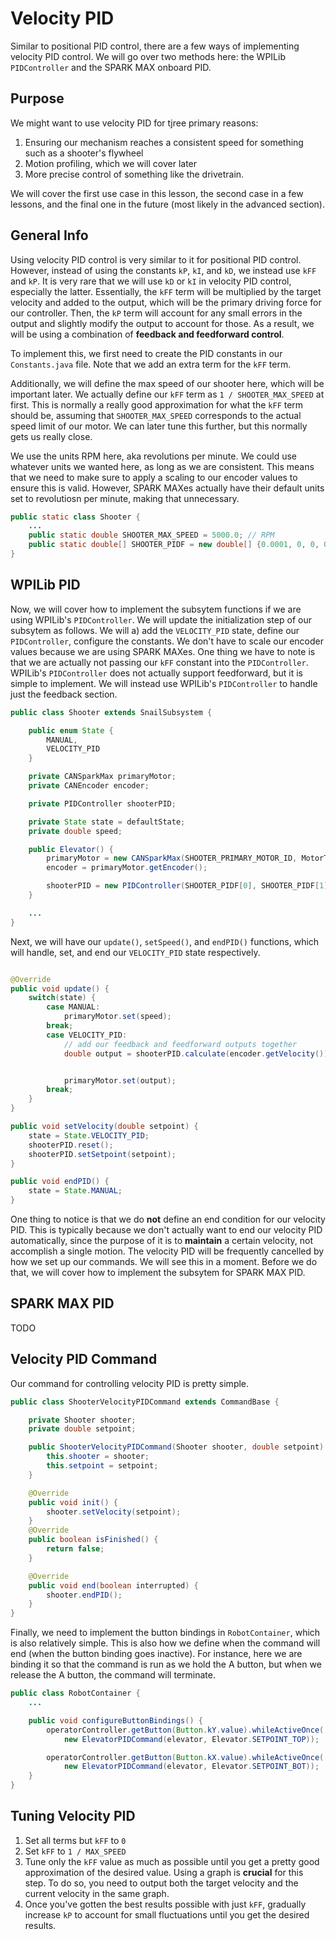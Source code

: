 # Velocity PID

Similar to positional PID control, there are a few ways of implementing velocity PID control. We will go over two methods here: the WPILib `PIDController` and the SPARK MAX onboard PID.

## Purpose

We might want to use velocity PID for tjree primary reasons:

1. Ensuring our mechanism reaches a consistent speed for something such as a shooter's flywheel
2. Motion profiling, which we will cover later
3. More precise control of something like the drivetrain.

We will cover the first use case in this lesson, the second case in a few lessons, and the final one in the future (most likely in the advanced section).

## General Info

Using velocity PID control is very similar to it for positional PID control. However, instead of using the constants `kP`, `kI`, and `kD`, we instead use `kFF` and `kP`. It is very rare that we will use `kD` or `kI` in velocity PID control, especially the latter. Essentially, the `kFF` term will be multiplied by the target velocity and added to the output, which will be the primary driving force for our controller. Then, the `kP` term will account for any small errors in the output and slightly modify the output to account for those. As a result, we will be using a combination of **feedback and feedforward control**.

To implement this, we first need to create the PID constants in our `Constants.java` file. Note that we add an extra term for the `kFF` term.

Additionally, we will define the max speed of our shooter here, which will be important later. We actually define our `kFF` term as `1 / SHOOTER_MAX_SPEED` at first. This is normally a really good approximation for what the `kFF` term should be, assuming that `SHOOTER_MAX_SPEED` corresponds to the actual speed limit of our motor. We can later tune this further, but this normally gets us really close.

We use the units RPM here, aka revolutions per minute. We could use whatever units we wanted here, as long as we are consistent. This means that we need to make sure to apply a scaling to our encoder values to ensure this is valid. However, SPARK MAXes actually have their default units set to revolutiosn per minute, making that unnecessary.

```java
public static class Shooter {
    ...
    public static double SHOOTER_MAX_SPEED = 5000.0; // RPM
    public static double[] SHOOTER_PIDF = new double[] {0.0001, 0, 0, 0.0002};
}
```

## WPILib PID

Now, we will cover how to implement the subsytem functions if we are using WPILib's `PIDController`. We will update the initialization step of our subsytem as follows. We will a) add the `VELOCITY_PID` state, define our `PIDController`, configure the constants. We don't have to scale our encoder values because we are using SPARK MAXes. One thing we have to note is that we are actually not passing our `kFF` constant into the `PIDController`. WPILib's `PIDController` does not actually support feedforward, but it is simple to implement. We will instead use WPILib's `PIDController` to handle just the feedback section.

```java
public class Shooter extends SnailSubsystem {

    public enum State {
        MANUAL,
        VELOCITY_PID
    }

    private CANSparkMax primaryMotor;
    private CANEncoder encoder;

    private PIDController shooterPID;

    private State state = defaultState;
    private double speed;

    public Elevator() {
        primaryMotor = new CANSparkMax(SHOOTER_PRIMARY_MOTOR_ID, MotorType.kBrushless);
        encoder = primaryMotor.getEncoder();

        shooterPID = new PIDController(SHOOTER_PIDF[0], SHOOTER_PIDF[1], SHOOTER_PIDF[2], UPDATE_PERIOD);
    }

    ...
}
```

Next, we will have our `update()`, `setSpeed()`, and `endPID()` functions, which will handle, set, and end our `VELOCITY_PID` state respectively.

```java

@Override
public void update() {
    switch(state) {
        case MANUAL:
            primaryMotor.set(speed);
        break;
        case VELOCITY_PID:
            // add our feedback and feedforward outputs together
            double output = shooterPID.calculate(encoder.getVelocity()) + SHOOTER_PIDF[3] * shooterPID.getSetpoint();


            primaryMotor.set(output);
        break;
    }
}

public void setVelocity(double setpoint) {
    state = State.VELOCITY_PID;
    shooterPID.reset();
    shooterPID.setSetpoint(setpoint);
}

public void endPID() {
    state = State.MANUAL;
}
```

One thing to notice is that we do **not** define an end condition for our velocity PID. This is typically because we don't actually want to end our velocity PID automatically, since the purpose of it is to **maintain** a certain velocity, not accomplish a single motion. The velocity PID will be frequently cancelled by how we set up our commands. We will see this in a moment. Before we do that, we will cover how to implement the subsytem for SPARK MAX PID.

## SPARK MAX PID

TODO

## Velocity PID Command

Our command for controlling velocity PID is pretty simple.

```java
public class ShooterVelocityPIDCommand extends CommandBase {

    private Shooter shooter;
    private double setpoint;

    public ShooterVelocityPIDCommand(Shooter shooter, double setpoint) {
        this.shooter = shooter;
        this.setpoint = setpoint;
    }

    @Override
    public void init() {
        shooter.setVelocity(setpoint);
    }
    @Override
    public boolean isFinished() {
        return false;
    }

    @Override
    public void end(boolean interrupted) {
        shooter.endPID();
    }
}
```

Finally, we need to implement the button bindings in `RobotContainer`, which is also relatively simple. This is also how we define when the command will end (when the button binding goes inactive). For instance, here we are binding it so that the command is run as we hold the A button, but when we release the A button, the command will terminate.

```java
public class RobotContainer {
    ...

    public void configureButtonBindings() {
        operatorController.getButton(Button.kY.value).whileActiveOnce(
            new ElevatorPIDCommand(elevator, Elevator.SETPOINT_TOP));

        operatorController.getButton(Button.kX.value).whileActiveOnce(
            new ElevatorPIDCommand(elevator, Elevator.SETPOINT_BOT));
    }
}
```

## Tuning Velocity PID

1. Set all terms but `kFF` to `0`
2. Set `kFF` to `1 / MAX_SPEED`
3. Tune only the `kFF` value as much as possible until you get a pretty good approximation of the desired value. Using a graph is **crucial** for this step. To do so, you need to output both the target velocity and the current velocity in the same graph.
4. Once you've gotten the best results possible with just `kFF`, gradually increase `kP` to account for small fluctuations until you get the desired results.
